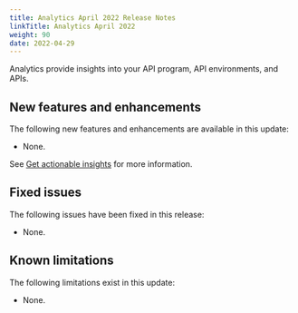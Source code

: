 ```yaml
---
title: Analytics April 2022 Release Notes
linkTitle: Analytics April 2022
weight: 90
date: 2022-04-29
---
```


Analytics provide insights into your API program, API environments, and APIs.

## New features and enhancements

The following new features and enhancements are available in this update:

* None.

See [Get actionable insights](/docs/get_actionable_insights) for more information.

## Fixed issues

The following issues have been fixed in this release:

* None.

## Known limitations

The following limitations exist in this update:

* None.
